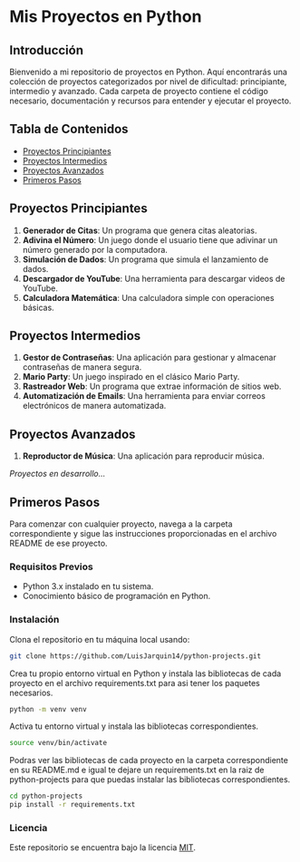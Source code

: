 # Mis Proyectos en Python

## Introducción

Bienvenido a mi repositorio de proyectos en Python. Aquí encontrarás una colección de proyectos categorizados por nivel de dificultad: principiante, intermedio y avanzado. Cada carpeta de proyecto contiene el código necesario, documentación y recursos para entender y ejecutar el proyecto.

## Tabla de Contenidos

- [Proyectos Principiantes](#proyectos-principiantes)
- [Proyectos Intermedios](#proyectos-intermedios)
- [Proyectos Avanzados](#proyectos-avanzados)
- [Primeros Pasos](#primeros-pasos)

## Proyectos Principiantes

1. **Generador de Citas**: Un programa que genera citas aleatorias.
2. **Adivina el Número**: Un juego donde el usuario tiene que adivinar un número generado por la computadora.
3. **Simulación de Dados**: Un programa que simula el lanzamiento de dados.
4. **Descargador de YouTube**: Una herramienta para descargar videos de YouTube.
5. **Calculadora Matemática**: Una calculadora simple con operaciones básicas.

## Proyectos Intermedios

1. **Gestor de Contraseñas**: Una aplicación para gestionar y almacenar contraseñas de manera segura.
2. **Mario Party**: Un juego inspirado en el clásico Mario Party.
3. **Rastreador Web**: Un programa que extrae información de sitios web.
4. **Automatización de Emails**: Una herramienta para enviar correos electrónicos de manera automatizada.

## Proyectos Avanzados

1. **Reproductor de Música**: Una aplicación para reproducir música.

_Proyectos en desarrollo..._

## Primeros Pasos

Para comenzar con cualquier proyecto, navega a la carpeta correspondiente y sigue las instrucciones proporcionadas en el archivo README de ese proyecto.

### Requisitos Previos

- Python 3.x instalado en tu sistema.
- Conocimiento básico de programación en Python.

### Instalación

Clona el repositorio en tu máquina local usando:

```bash
git clone https://github.com/LuisJarquin14/python-projects.git
```

Crea tu propio entorno virtual en Python y instala las bibliotecas de cada proyecto en el archivo requirements.txt para asi tener los paquetes necesarios.

```bash
python -m venv venv
```

Activa tu entorno virtual y instala las bibliotecas correspondientes.

```bash
source venv/bin/activate
```

Podras ver las bibliotecas de cada proyecto en la carpeta correspondiente en su README.md e igual te dejare un requirements.txt en la raiz de python-projects para que puedas instalar las bibliotecas correspondientes.

```bash
cd python-projects
pip install -r requirements.txt
```

### Licencia

Este repositorio se encuentra bajo la licencia [MIT](LICENSE).
